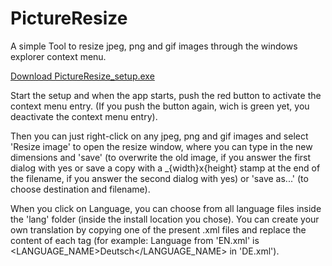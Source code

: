 # PictureResize
A simple Tool to resize jpeg, png and gif images through the windows explorer context menu.

[Download PictureResize_setup.exe](https://github.com/AntVickl0r/PictureResize/blob/master/setup/PictureResize_setup.exe?raw=true)

Start the setup and when the app starts, push the red button to activate the context menu entry.
(If you push the button again, wich is green yet, you deactivate the context menu entry).

Then you can just right-click on any jpeg, png and gif images and select 'Resize image' to open the resize window,
where you can type in the new dimensions and 'save' (to overwrite the old image, if you answer the first dialog with yes or save a copy with a _{width}x{height} stamp at the end of the filename, if you answer the second dialog with yes) or 'save as...' (to choose destination and filename).

When you click on Language, you can choose from all language files inside the 'lang' folder (inside the install location you chose). You can create your own translation by copying one of the present .xml files and replace the content of each tag (for example: <LANGUAGE>Language</LANGUAGE> from 'EN.xml' is <LANGUAGE_NAME>Deutsch</LANGUAGE_NAME> in 'DE.xml').
